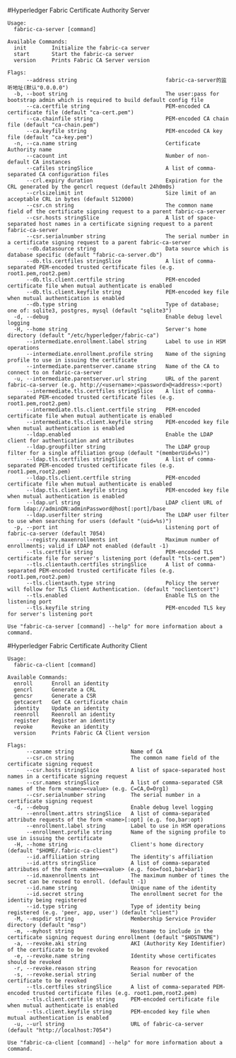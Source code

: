 #Hyperledger Fabric Certificate Authority Server

    Usage:
      fabric-ca-server [command]

	Available Commands:
	  init        Initialize the fabric-ca server
	  start       Start the fabric-ca server
	  version     Prints Fabric CA Server version

	Flags:
	      --address string                            fabric-ca-server的监听地址(默认"0.0.0.0")
	  -b, --boot string                               The user:pass for bootstrap admin which is required to build default config file
	      --ca.certfile string                        PEM-encoded CA certificate file (default "ca-cert.pem")
	      --ca.chainfile string                       PEM-encoded CA chain file (default "ca-chain.pem")
	      --ca.keyfile string                         PEM-encoded CA key file (default "ca-key.pem")
	  -n, --ca.name string                            Certificate Authority name
	      --cacount int                               Number of non-default CA instances
	      --cafiles stringSlice                       A list of comma-separated CA configuration files
	      --crl.expiry duration                       Expiration for the CRL generated by the gencrl request (default 24h0m0s)
	      --crlsizelimit int                          Size limit of an acceptable CRL in bytes (default 512000)
	      --csr.cn string                             The common name field of the certificate signing request to a parent fabric-ca-server
	      --csr.hosts stringSlice                     A list of space-separated host names in a certificate signing request to a parent fabric-ca-server
	      --csr.serialnumber string                   The serial number in a certificate signing request to a parent fabric-ca-server
	      --db.datasource string                      Data source which is database specific (default "fabric-ca-server.db")
	      --db.tls.certfiles stringSlice              A list of comma-separated PEM-encoded trusted certificate files (e.g. root1.pem,root2.pem)
	      --db.tls.client.certfile string             PEM-encoded certificate file when mutual authenticate is enabled
	      --db.tls.client.keyfile string              PEM-encoded key file when mutual authentication is enabled
	      --db.type string                            Type of database; one of: sqlite3, postgres, mysql (default "sqlite3")
	  -d, --debug                                     Enable debug level logging
	  -H, --home string                               Server's home directory (default "/etc/hyperledger/fabric-ca")
	      --intermediate.enrollment.label string      Label to use in HSM operations
	      --intermediate.enrollment.profile string    Name of the signing profile to use in issuing the certificate
	      --intermediate.parentserver.caname string   Name of the CA to connect to on fabric-ca-server
	  -u, --intermediate.parentserver.url string      URL of the parent fabric-ca-server (e.g. http://<username>:<password>@<address>:<port)
	      --intermediate.tls.certfiles stringSlice    A list of comma-separated PEM-encoded trusted certificate files (e.g. root1.pem,root2.pem)
	      --intermediate.tls.client.certfile string   PEM-encoded certificate file when mutual authenticate is enabled
	      --intermediate.tls.client.keyfile string    PEM-encoded key file when mutual authentication is enabled
	      --ldap.enabled                              Enable the LDAP client for authentication and attributes
	      --ldap.groupfilter string                   The LDAP group filter for a single affiliation group (default "(memberUid=%s)")
	      --ldap.tls.certfiles stringSlice            A list of comma-separated PEM-encoded trusted certificate files (e.g. root1.pem,root2.pem)
	      --ldap.tls.client.certfile string           PEM-encoded certificate file when mutual authenticate is enabled
	      --ldap.tls.client.keyfile string            PEM-encoded key file when mutual authentication is enabled
	      --ldap.url string                           LDAP client URL of form ldap://adminDN:adminPassword@host[:port]/base
	      --ldap.userfilter string                    The LDAP user filter to use when searching for users (default "(uid=%s)")
	  -p, --port int                                  Listening port of fabric-ca-server (default 7054)
	      --registry.maxenrollments int               Maximum number of enrollments; valid if LDAP not enabled (default -1)
	      --tls.certfile string                       PEM-encoded TLS certificate file for server's listening port (default "tls-cert.pem")
	      --tls.clientauth.certfiles stringSlice      A list of comma-separated PEM-encoded trusted certificate files (e.g. root1.pem,root2.pem)
	      --tls.clientauth.type string                Policy the server will follow for TLS Client Authentication. (default "noclientcert")
	      --tls.enabled                               Enable TLS on the listening port
	      --tls.keyfile string                        PEM-encoded TLS key for server's listening port
	
	Use "fabric-ca-server [command] --help" for more information about a command.


#Hyperledger Fabric Certificate Authority Client

	Usage:
	  fabric-ca-client [command]
	
	Available Commands:
	  enroll      Enroll an identity
	  gencrl      Generate a CRL
	  gencsr      Generate a CSR
	  getcacert   Get CA certificate chain
	  identity    Update an identity
	  reenroll    Reenroll an identity
	  register    Register an identity
	  revoke      Revoke an identity
	  version     Prints Fabric CA Client version
	
	Flags:
	      --caname string                  Name of CA
	      --csr.cn string                  The common name field of the certificate signing request
	      --csr.hosts stringSlice          A list of space-separated host names in a certificate signing request
	      --csr.names stringSlice          A list of comma-separated CSR names of the form <name>=<value> (e.g. C=CA,O=Org1)
	      --csr.serialnumber string        The serial number in a certificate signing request
	  -d, --debug                          Enable debug level logging
	      --enrollment.attrs stringSlice   A list of comma-separated attribute requests of the form <name>[:opt] (e.g. foo,bar:opt)
	      --enrollment.label string        Label to use in HSM operations
	      --enrollment.profile string      Name of the signing profile to use in issuing the certificate
	  -H, --home string                    Client's home directory (default "$HOME/.fabric-ca-client")
	      --id.affiliation string          The identity's affiliation
	      --id.attrs stringSlice           A list of comma-separated attributes of the form <name>=<value> (e.g. foo=foo1,bar=bar1)
	      --id.maxenrollments int          The maximum number of times the secret can be reused to enroll. (default -1)
	      --id.name string                 Unique name of the identity
	      --id.secret string               The enrollment secret for the identity being registered
	      --id.type string                 Type of identity being registered (e.g. 'peer, app, user') (default "client")
	  -M, --mspdir string                  Membership Service Provider directory (default "msp")
	  -m, --myhost string                  Hostname to include in the certificate signing request during enrollment (default "$HOSTNAME")
	  -a, --revoke.aki string              AKI (Authority Key Identifier) of the certificate to be revoked
	  -e, --revoke.name string             Identity whose certificates should be revoked
	  -r, --revoke.reason string           Reason for revocation
	  -s, --revoke.serial string           Serial number of the certificate to be revoked
	      --tls.certfiles stringSlice      A list of comma-separated PEM-encoded trusted certificate files (e.g. root1.pem,root2.pem)
	      --tls.client.certfile string     PEM-encoded certificate file when mutual authenticate is enabled
	      --tls.client.keyfile string      PEM-encoded key file when mutual authentication is enabled
	  -u, --url string                     URL of fabric-ca-server (default "http://localhost:7054")
	
	Use "fabric-ca-client [command] --help" for more information about a command.
